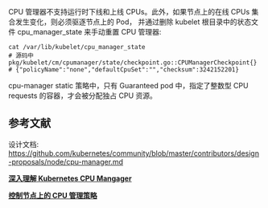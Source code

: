 





CPU 管理器不支持运行时下线和上线 CPUs。此外，如果节点上的在线 CPUs 集合发生变化，则必须驱逐节点上的 Pod，
并通过删除 kubelet 根目录中的状态文件 cpu_manager_state 来手动重置 CPU 管理器:

```shell
cat /var/lib/kubelet/cpu_manager_state
# 源码中 pkg/kubelet/cm/cpumanager/state/checkpoint.go::CPUManagerCheckpoint{}
# {"policyName":"none","defaultCpuSet":"","checksum":3242152201}
```

cpu-manager static 策略中，只有 Guaranteed pod 中，指定了整数型 CPU requests 的容器，才会被分配独占 CPU 资源。






## 参考文献
设计文档: https://github.com/kubernetes/community/blob/master/contributors/design-proposals/node/cpu-manager.md

**[深入理解 Kubernetes CPU Mangager](https://cloud.tencent.com/developer/article/1402119)**

**[控制节点上的 CPU 管理策略](https://kubernetes.io/zh/docs/tasks/administer-cluster/cpu-management-policies/)**
